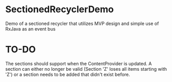 # SectionedRecyclerDemo
Demo of a sectioned recycler that utilizes MVP design and simple use of RxJava as an event bus

# TO-DO
The sections should support when the ContentProvider is updated. A section can either no longer be valid (Section 'Z' loses all items starting with 'Z') or a section needs to be added that didn't exist before.
